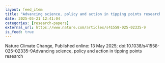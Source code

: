 ```yaml
---
layout: feed_item
title: "Advancing science, policy and action in tipping points research"
date: 2025-05-21 12:41:04
categories: [research-papers]
external_url: https://www.nature.com/articles/s41558-025-02335-9
is_feed: true
---
```


Nature Climate Change, Published online: 13 May 2025; doi:10.1038/s41558-025-02335-9Advancing science, policy and action in tipping points research

